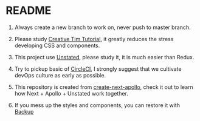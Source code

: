 # README

1. Always create a new branch to work on, never push to master branch.

2. Please study [Creative Tim Tutorial](https://demos.creative-tim.com/material-kit-pro-react/#/documentation/tutorial), it greatly reduces the stress developing CSS and components.

3. This project use [Unstated](https://github.com/jamiebuilds/unstated), please study it, it is much easier than Redux.

4. Try to pickup basic of [CircleCI](https://www.youtube.com/watch?v=CB7vnoXI0pE), I strongly suggest that we cultivate devOps culture as early as possible.

5. This repository is created from [create-next-apollo](https://www.npmjs.com/package/create-next-apollo), check it out to learn how Next + Apollo + Unstated work together.

6. If you mess up the styles and components, you can restore it with [Backup](https://github.com/tylim88/Refactored-Material-Kit-Pro-React)
